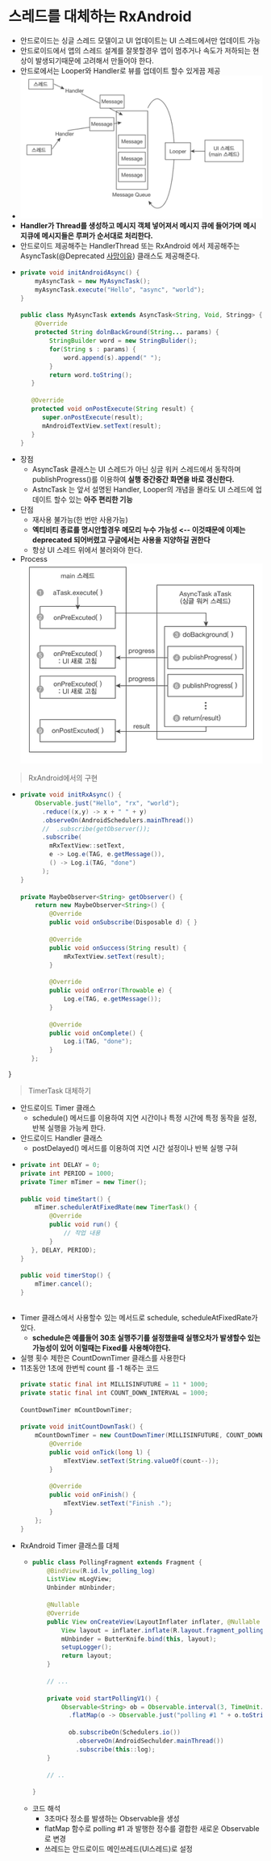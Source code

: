 스레드를 대체하는 RxAndroid
===
* 안드로이드는 싱글 스레드 모델이고 UI 업데이트는 UI 스레드에서만 업데이트 가능
* 안드로이드에서 앱의 스레드 설계를 잘못할경우 앱이 멈추거나 속도가 저하되는 현상이 발생되기때문에 고려해서 만들어야 한다.
* 안드로에서는 Looper와 Handler로 뷰를 업데이트 할수 있게끔 제공
* ![](img/android_uiThread.png)
* **Handler가 Thread를 생성하고 메시지 객체 넣어져서 메시지 큐에 들어가며 메시지큐에 메시지들은 루퍼가 순서대로 처리한다.**
* 안드로이드 제공해주는 HandlerThread 또는 RxAndroid 에서 제공해주는 AsyncTask(@Deprecated [사망이유](https://medium.com/@prixe87/asynctask-deprecated-대비하기-392f3be5a712)) 클래스도 제공해준다.
* ```java
  private void initAndroidAsync() {
      myAsyncTask = new MyAsyncTask();
      myAsyncTask.execute("Hello", "async", "world");
  }
  
  public class MyAsyncTask extends AsyncTask<String, Void, Stringg> {
      @Override
      protected String dolnBackGround(String... params) {
          StringBuilder word = new StringBulider();
          for(String s : params) {
              word.append(s).append(" ");
          }
          return word.toString();
     }
     
     @Override
     protected void onPostExecute(String result) {
        super.onPostExecute(result);
        mAndroidTextView.setText(result);
     }
  }
* 장점
  * AsyncTask 클래스는 UI 스레드가 아닌 싱글 워커 스레드에서 동작하며 publishProgress()를 이용하여 **실행 중간중간 화면을 바로 갱신한다.**
  * AstncTask 는 앞서 설명된 Handler, Looper의 개념을 몰라도 UI 스레드에 업데이트 할수 있는 **아주 편리한 기능**
* 단점
  * 재사용 불가능(한 번만 사용가능)
  * **엑티비티 종료를 명시안할경우 메모리 누수 가능성 <-- 이것때문에 이제는 deprecated 되어버렸고 구글에서는 사용을 지양하길 권한다**
  * 항상 UI 스레드 위에서 불러와야 한다.
* Process
  ![](img/asynctask_process.png)

> RxAndroid에서의 구현
* ```java
  private void initRxAsync() {
      Observable.just("Hello", "rx", "world");
        .reduce((x,y) -> x + " " + y)
        .observeOn(AndroidSchedulers.mainThread())
        //  .subscribe(getObserver());
        .subscribe(
          mRxTextView::setText,
          e -> Log.e(TAG, e.getMessage()),
          () -> Log.i(TAG, "done")
        );
  }
  
  private MaybeObserver<String> getObserver() {
      return new MaybeObserver<String>() {
          @Override
          public void onSubscribe(Disposable d) { }
        
          @Override
          public void onSuccess(String result) {
              mRxTextView.setText(result);
          }
          
          @Override
          public void onError(Throwable e) {
              Log.e(TAG, e.getMessage());
          }
          
          @Override
          public void onComplete() {
              Log.i(TAG, "done");
          }
     };
 }

> TimerTask 대체하기
* 안드로이드 Timer 클래스
  * schedule() 메서드를 이용하여 지연 시간이나 특정 시간에 특정 동작을 설정, 반복 실행을 가능케 한다.
* 안드로이드 Handler 클래스
  * postDelayed() 메서드를 이용하여 지연 시간 설정이나 반복 실행 구혀
* ```java
  private int DELAY = 0;
  private int PERIOD = 1000;
  private Timer mTimer = new Timer();
  
  public void timeStart() {
      mTimer.schedulerAtFixedRate(new TimerTask() {
          @Override
          public void run() {
              // 작업 내용
          }
     }, DELAY, PERIOD);
  }
  
  public void timerStop() {
      mTimer.cancel();
  }
 
* Timer 클래스에서 사용할수 있는 메서드로 schedule, scheduleAtFixedRate가 있다.
  * **schedule은 예를들어 30초 실행주기를 설정했을때 실행오차가 발생할수 있는 가능성이 있어 이럴때는 Fixed를 사용해야한다.**
* 실행 횟수 제한은 CountDownTimer 클래스를 사용한다
* 11초동안 1초에 한번씩 count 를 -1 해주는 코드
  ```java
  private static final int MILLISINFUTURE = 11 * 1000;
  private static final int COUNT_DOWN_INTERVAL = 1000;

  CountDownTimer mCountDownTimer;

  private void initCountDownTask() {
      mCountDownTimer = new CountDownTimer(MILLISINFUTURE, COUNT_DOWN_INTERVAL) {
          @Override
          public void onTick(long l) {
              mTextView.setText(String.valueOf(count--));
          }
          
          @Override
          public void onFinish() {
              mTextView.setText("Finish .");
          }
      };
  }
* RxAndroid Timer 클래스를 대체
  * ```java
    public class PollingFragment extends Fragment {
        @BindView(R.id.lv_polling_log)
        ListView mLogView;
        Unbinder mUnbinder;
        
        @Nullable
        @Override
        public View onCreateView(LayoutInflater inflater, @Nullable ViewGroup container, @Nullable Bundle savedInstanceBundle) {
            View layout = inflater.inflate(R.layout.fragment_polling, container, false);
            mUnbinder = ButterKnife.bind(this, layout);
            setupLogger();
            return layout;
        }
        
        // ...
        
        private void startPollingV1() {
            Observable<String> ob = Observable.interval(3, TimeUnit.SECONDS)
              .flatMap(o -> Observable.just("polling #1 " + o.toString()));
              
              ob.subscribeOn(Schedulers.io())
                .observeOn(AndroidSechulder.mainThread())
                .subscribe(this::log);
        }
        
        // ..
        
    }
  * 코드 해석
    * 3초마다 정소를 발생하는 Observable을 생성
    * flatMap 함수로 polling #1 과 발행한 정수를 결합한 새로운 Observable로 변경
    * 쓰레드는 안드로이드 메인쓰레드(UI스레드)로 설정

